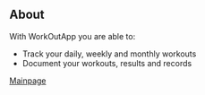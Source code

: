 ## About

With WorkOutApp you are able to: 

- Track your daily, weekly and monthly workouts
- Document your workouts, results and records

[Mainpage](index.md)
